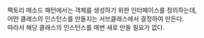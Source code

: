 팩토리 메소드 패턴에서는 객체를 생성하기 위한 인터페이스를 정의하는데,  
어떤 클래스의 인스턴스를 만들지는 서브클래스에서 결정하여 만든다.  
따라서 해당 클래스의 인스턴스를 매번 새로 만들 필요가 없다.   
